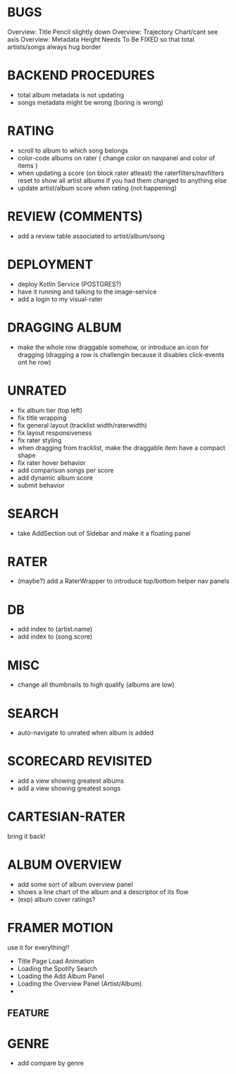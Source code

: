 # BUGS
Overview: Title Pencil slightly down 
Overview: Trajectory Chart/cant see axis
Overview: Metadata Height Needs To Be FIXED 
so that total artists/songs always hug border 

# BACKEND PROCEDURES
- total album metadata is not updating
- songs metadata might be wrong (boring is wrong)

# RATING
- scroll to album to which song belongs 
- color-code albums on rater (
  change color on navpanel
  and color of items 
)
- when updating a score (on block rater atleast) the raterfilters/navfilters reset to show all artist albums if you had them changed to anything else   
- update artist/album score when rating (not happening)

# REVIEW (COMMENTS)
- add a review table associated to artist/album/song

# DEPLOYMENT
- deploy Kotlin Service (POSTGRES?)  
- have it running and talking to the image-service 
- add a login to my visual-rater  

# DRAGGING ALBUM
- make the whole row draggable somehow, or introduce an
icon for dragging (dragging a row is challengin
because it disables click-events ont he row) 


# UNRATED
- fix album tier (top left) 
- fix title wrapping 
- fix general layout (tracklist width/raterwidth)
- fix layout responsiveness
- fix rater styling 
- when dragging from tracklist, make the draggable item have a compact shape
- fix rater hover behavior   
- add comparison songs per score
- add dynamic album score
- submit behavior

# SEARCH
- take AddSection out of Sidebar and make it a floating panel 

# RATER  
- (maybe?) add a RaterWrapper to introduce top/bottom
helper nav panels 


# DB
- add index to (artist.name)
- add index to (song.score)

# MISC
- change all thumbnails to high qualify (albums are low)   

# SEARCH
- auto-navigate to unrated when album is added 

# SCORECARD REVISITED
- add a view showing greatest albums
- add a view showing greatest songs

# CARTESIAN-RATER
bring it back!

# ALBUM OVERVIEW
- add some sort of album overview panel
- shows a line chart of the album and a descriptor of its flow
- (exp) album cover ratings?

# FRAMER MOTION
use it for everything!!
- Title Page Load Animation 
- Loading the Spotify Search 
- Loading the Add Album Panel
- Loading the Overview Panel (Artist/Album)  
- 

## FEATURE
  # GENRE
  - add compare by genre